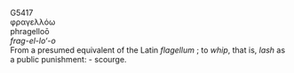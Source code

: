 G5417  
φραγελλόω  
phragelloō  
*frag-el-lo‘-o*  
From a presumed equivalent of the Latin *flagellum* ; to *whip*, that
is, *lash* as a public punishment: - scourge.  
